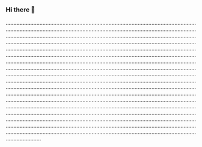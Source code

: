 ### Hi there 👋

...............................................................................................................................................................................................................................................................................................................................................................................................................................................................................................................................................................................................................................................................................................................................................................................................................................................................................................................................................................................................................................................................................................................................................................................................................................................................................................................................................................................................................................................................................................................................................................................................................................................................................................................................................................................................................................................................................................................................................................................................................................................................................................................................................................................................................................................................................................................................................